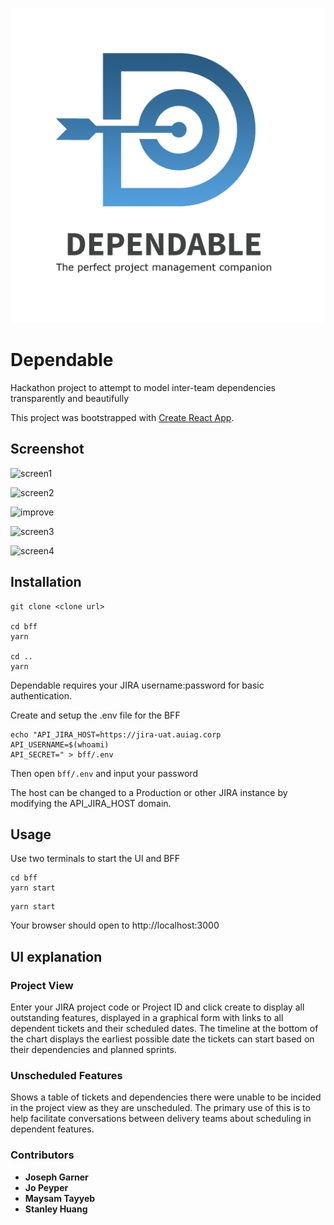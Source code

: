 ![logo](./media/Square-Logo.png)

# Dependable

Hackathon project to attempt to model inter-team dependencies transparently and beautifully

This project was bootstrapped with [Create React App](https://github.com/facebook/create-react-app).

## Screenshot

![screen1](./media/screenshot1.png)

![screen2](./media/improveGantt.png)

![improve](./media/improveGantt2.png)

![screen3](./media/screenshot3.png)

![screen4](./media/screenshot4.png)

## Installation

```
git clone <clone url>

cd bff
yarn

cd ..
yarn
```
Dependable requires your JIRA username:password for basic authentication.

Create and setup the .env file for the BFF

```
echo "API_JIRA_HOST=https://jira-uat.auiag.corp
API_USERNAME=$(whoami)
API_SECRET=" > bff/.env
```

Then open `bff/.env` and input your password

The host can be changed to a Production or other JIRA instance by modifying the API_JIRA_HOST domain.

## Usage

Use two terminals to start the UI and BFF

```
cd bff
yarn start
```

```
yarn start
```

Your browser should open to http://localhost:3000

## UI explanation

### Project View

Enter your JIRA project code or Project ID and click create to display all outstanding features, displayed in a graphical form with links to all dependent tickets and their scheduled dates. The timeline at the bottom of the chart displays the earliest possible date the tickets can start based on their dependencies and planned sprints.

### Unscheduled Features

Shows a table of tickets and dependencies there were unable to be incided in the project view as they are unscheduled. The primary use of this is to help facilitate conversations between delivery teams about scheduling in dependent features.

### Contributors

- **Joseph Garner**
- **Jo Peyper**
- **Maysam Tayyeb**
- **Stanley Huang**

